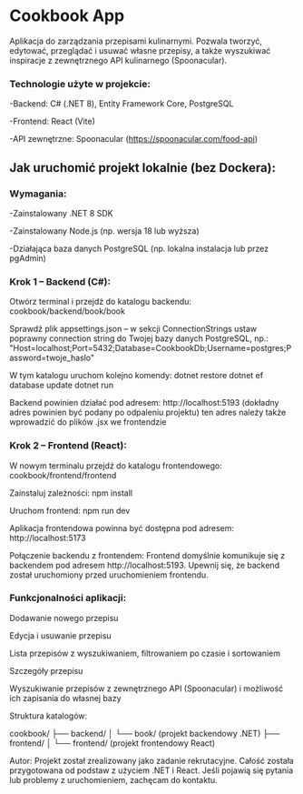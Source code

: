 # Cookbook App

Aplikacja do zarządzania przepisami kulinarnymi. Pozwala tworzyć, edytować, przeglądać i usuwać własne przepisy, a także wyszukiwać inspiracje z zewnętrznego API kulinarnego (Spoonacular).

### Technologie użyte w projekcie:

-Backend: C# (.NET 8), Entity Framework Core, PostgreSQL

-Frontend: React (Vite)

-API zewnętrzne: Spoonacular (https://spoonacular.com/food-api)

## Jak uruchomić projekt lokalnie (bez Dockera):

### Wymagania:

-Zainstalowany .NET 8 SDK

-Zainstalowany Node.js (np. wersja 18 lub wyższa)

-Działająca baza danych PostgreSQL (np. lokalna instalacja lub przez pgAdmin)

### Krok 1 – Backend (C#):

Otwórz terminal i przejdź do katalogu backendu:
cookbook/backend/book/book

Sprawdź plik appsettings.json – w sekcji ConnectionStrings ustaw poprawny connection string do Twojej bazy danych PostgreSQL, np.:
"Host=localhost;Port=5432;Database=CookbookDb;Username=postgres;Password=twoje_haslo"

W tym katalogu uruchom kolejno komendy:
dotnet restore
dotnet ef database update
dotnet run

Backend powinien działać pod adresem:
http://localhost:5193
(dokładny adres powinien być podany po odpaleniu projektu)
ten adres należy także wprowadzić do plików .jsx we frontendzie

### Krok 2 – Frontend (React):

W nowym terminalu przejdź do katalogu frontendowego:
cookbook/frontend/frontend

Zainstaluj zależności:
npm install

Uruchom frontend:
npm run dev

Aplikacja frontendowa powinna być dostępna pod adresem:
http://localhost:5173

Połączenie backendu z frontendem: Frontend domyślnie komunikuje się z backendem pod adresem http://localhost:5193. Upewnij się, że backend został uruchomiony przed uruchomieniem frontendu.

### Funkcjonalności aplikacji:

Dodawanie nowego przepisu

Edycja i usuwanie przepisu

Lista przepisów z wyszukiwaniem, filtrowaniem po czasie i sortowaniem

Szczegóły przepisu

Wyszukiwanie przepisów z zewnętrznego API (Spoonacular) i możliwość ich zapisania do własnej bazy

Struktura katalogów:

cookbook/ ├── backend/ │ └── book/ (projekt backendowy .NET) ├── frontend/ │ └── frontend/ (projekt frontendowy React)

Autor: Projekt został zrealizowany jako zadanie rekrutacyjne. Całość została przygotowana od podstaw z użyciem .NET i React. Jeśli pojawią się pytania lub problemy z uruchomieniem, zachęcam do kontaktu.
